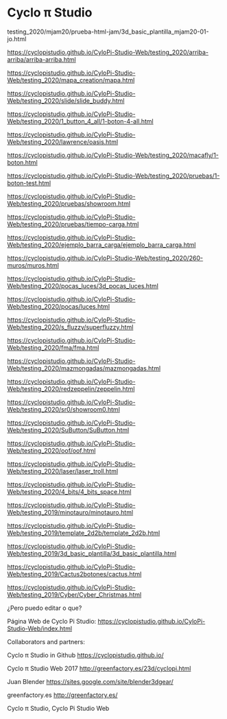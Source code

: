# Cyclo π Studio

testing_2020/mjam20/prueba-html-jam/3d_basic_plantilla_mjam20-01-jo.html

https://cyclopistudio.github.io/CyloPi-Studio-Web/testing_2020/arriba-arriba/arriba-arriba.html

https://cyclopistudio.github.io/CyloPi-Studio-Web/testing_2020/mapa_creation/mapa.html

https://cyclopistudio.github.io/CyloPi-Studio-Web/testing_2020/slide/slide_buddy.html

https://cyclopistudio.github.io/CyloPi-Studio-Web/testing_2020/1_button_4_all/1-boton-4-all.html

https://cyclopistudio.github.io/CyloPi-Studio-Web/testing_2020/lawrence/oasis.html

https://cyclopistudio.github.io/CyloPi-Studio-Web/testing_2020/macafly/1-boton.html

https://cyclopistudio.github.io/CyloPi-Studio-Web/testing_2020/pruebas/1-boton-test.html

https://cyclopistudio.github.io/CyloPi-Studio-Web/testing_2020/pruebas/showroom.html

https://cyclopistudio.github.io/CyloPi-Studio-Web/testing_2020/pruebas/tiempo-carga.html

https://cyclopistudio.github.io/CyloPi-Studio-Web/testing_2020/ejemplo_barra_carga/ejemplo_barra_carga.html

https://cyclopistudio.github.io/CyloPi-Studio-Web/testing_2020/260-muros/muros.html

https://cyclopistudio.github.io/CyloPi-Studio-Web/testing_2020/pocas_luces/3d_pocas_luces.html

https://cyclopistudio.github.io/CyloPi-Studio-Web/testing_2020/pocas/luces.html

https://cyclopistudio.github.io/CyloPi-Studio-Web/testing_2020/s_fluzzy/superfluzzy.html

https://cyclopistudio.github.io/CyloPi-Studio-Web/testing_2020/fma/fma.html

https://cyclopistudio.github.io/CyloPi-Studio-Web/testing_2020/mazmongadas/mazmongadas.html

https://cyclopistudio.github.io/CyloPi-Studio-Web/testing_2020/redzeppelin/zeppelin.html

https://cyclopistudio.github.io/CyloPi-Studio-Web/testing_2020/sr0/showroom0.html

https://cyclopistudio.github.io/CyloPi-Studio-Web/testing_2020/SuButton/SuButton.html

https://cyclopistudio.github.io/CyloPi-Studio-Web/testing_2020/oof/oof.html

https://cyclopistudio.github.io/CyloPi-Studio-Web/testing_2020/laser/laser_troll.html

https://cyclopistudio.github.io/CyloPi-Studio-Web/testing_2020/4_bits/4_bits_space.html

https://cyclopistudio.github.io/CyloPi-Studio-Web/testing_2019/minotauro/minotauro.html

https://cyclopistudio.github.io/CyloPi-Studio-Web/testing_2019/template_2d2b/template_2d2b.html

https://cyclopistudio.github.io/CyloPi-Studio-Web/testing_2019/3d_basic_plantilla/3d_basic_plantilla.html

https://cyclopistudio.github.io/CyloPi-Studio-Web/testing_2019/Cactus2botones/cactus.html

https://cyclopistudio.github.io/CyloPi-Studio-Web/testing_2019/Cyber/Cyber_Christmas.html

¿Pero puedo editar o que?


Página Web de  Cyclo Pi Studio:
https://cyclopistudio.github.io/CyloPi-Studio-Web/index.html

Collaborators and partners:

Cyclo π Studio in Github https://cyclopistudio.github.io/

Cyclo π Studio Web 2017  http://greenfactory.es/23d/cyclopi.html

Juan Blender  https://sites.google.com/site/blender3dgear/

greenfactory.es http://greenfactory.es/


Cyclo π Studio, Cyclo Pi Studio Web
